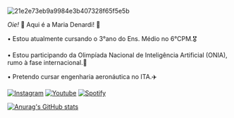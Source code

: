 ![21e2e73eb9a9984e3b407328f65f5e5b](https://github.com/user-attachments/assets/1204e012-4396-4c1c-b172-8b74aeac01fa)

*Oie!* 👋
Aqui é a Maria Denardi! 💖

• Estou atualmente cursando o 3°ano do Ens. Médio no 6°CPM.🎖️

• Estou participando da Olimpíada Nacional de Inteligência Artificial (ONIA), rumo à fase internacional.🤖

• Pretendo cursar engenharia aeronáutica no ITA.✈️

[![Instagram](https://img.shields.io/badge/Instagram-E4405F?style=for-the-badge&logo=instagram&logoColor=white)](https://www.instagram.com/maduda_denardi?igsh=bmM2aWhidWFhdG5o)
[![Youtube](https://img.shields.io/badge/YouTube-FF0000?style=for-the-badge&logo=youtube&logoColor=white)](https://youtube.com/@mariaeadenardi?si=AiQwtNvkQy-qhECm)
[![Spotify](https://img.shields.io/badge/Spotify-1ED760?&style=for-the-badge&logo=spotify&logoColor=white)](https://open.spotify.com/user/31tujilasyzyjdg2ynqye2p34oki?si=ORFd_pOvTxq3qPztSytcGQ)

[![Anurag's GitHub stats](https://github-readme-stats.vercel.app/api?username=MariaDenardi)](https://github.com/anuraghazra/github-readme-stats)
